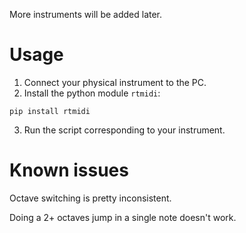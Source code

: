 More instruments will be added later.

# Usage
1. Connect your physical instrument to the PC.
2. Install the python module `rtmidi`:
```
pip install rtmidi
```
3. Run the script corresponding to your instrument.

# Known issues
Octave switching is pretty inconsistent.

Doing a 2+ octaves jump in a single note doesn't work.
